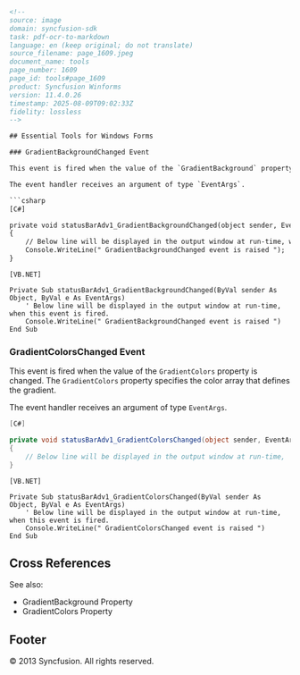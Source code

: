 ```html
<!-- 
source: image
domain: syncfusion-sdk
task: pdf-ocr-to-markdown
language: en (keep original; do not translate)
source_filename: page_1609.jpeg
document_name: tools
page_number: 1609
page_id: tools#page_1609
product: Syncfusion Winforms
version: 11.4.0.26
timestamp: 2025-08-09T09:02:33Z
fidelity: lossless
-->

## Essential Tools for Windows Forms

### GradientBackgroundChanged Event

This event is fired when the value of the `GradientBackground` property is changed. The `GradientBackground` property indicates whether the background will be drawn with the gradient.

The event handler receives an argument of type `EventArgs`.

```csharp
[C#]

private void statusBarAdv1_GradientBackgroundChanged(object sender, EventArgs e)
{
    // Below line will be displayed in the output window at run-time, when this event is fired.
    Console.WriteLine(" GradientBackgroundChanged event is raised ");
}
```

```vb.net
[VB.NET]

Private Sub statusBarAdv1_GradientBackgroundChanged(ByVal sender As Object, ByVal e As EventArgs)
    ' Below line will be displayed in the output window at run-time, when this event is fired.
    Console.WriteLine(" GradientBackgroundChanged event is raised ")
End Sub
```

### GradientColorsChanged Event

This event is fired when the value of the `GradientColors` property is changed. The `GradientColors` property specifies the color array that defines the gradient.

The event handler receives an argument of type `EventArgs`.

```csharp
[C#]

private void statusBarAdv1_GradientColorsChanged(object sender, EventArgs e)
{
    // Below line will be displayed in the output window at run-time,
}
```

```vb.net
[VB.NET]

Private Sub statusBarAdv1_GradientColorsChanged(ByVal sender As Object, ByVal e As EventArgs)
    ' Below line will be displayed in the output window at run-time, when this event is fired.
    Console.WriteLine(" GradientColorsChanged event is raised ")
End Sub
```

## Cross References

See also:
- GradientBackground Property
- GradientColors Property

## Footer

© 2013 Syncfusion. All rights reserved.
```